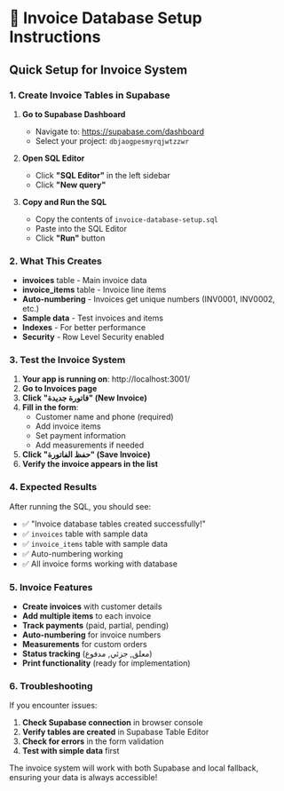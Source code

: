 # 🧾 Invoice Database Setup Instructions

## Quick Setup for Invoice System

### 1. Create Invoice Tables in Supabase

1. **Go to Supabase Dashboard**
   - Navigate to: https://supabase.com/dashboard
   - Select your project: `dbjaogpesmyrqjwtzzwr`

2. **Open SQL Editor**
   - Click **"SQL Editor"** in the left sidebar
   - Click **"New query"**

3. **Copy and Run the SQL**
   - Copy the contents of `invoice-database-setup.sql`
   - Paste into the SQL Editor
   - Click **"Run"** button

### 2. What This Creates

- **invoices** table - Main invoice data
- **invoice_items** table - Invoice line items
- **Auto-numbering** - Invoices get unique numbers (INV0001, INV0002, etc.)
- **Sample data** - Test invoices and items
- **Indexes** - For better performance
- **Security** - Row Level Security enabled

### 3. Test the Invoice System

1. **Your app is running on**: http://localhost:3001/
2. **Go to Invoices page**
3. **Click "فاتورة جديدة" (New Invoice)**
4. **Fill in the form**:
   - Customer name and phone (required)
   - Add invoice items
   - Set payment information
   - Add measurements if needed
5. **Click "حفظ الفاتورة" (Save Invoice)**
6. **Verify the invoice appears in the list**

### 4. Expected Results

After running the SQL, you should see:
- ✅ "Invoice database tables created successfully!"
- ✅ `invoices` table with sample data
- ✅ `invoice_items` table with sample data
- ✅ Auto-numbering working
- ✅ All invoice forms working with database

### 5. Invoice Features

- **Create invoices** with customer details
- **Add multiple items** to each invoice
- **Track payments** (paid, partial, pending)
- **Auto-numbering** for invoice numbers
- **Measurements** for custom orders
- **Status tracking** (معلق, جزئي, مدفوع)
- **Print functionality** (ready for implementation)

### 6. Troubleshooting

If you encounter issues:
1. **Check Supabase connection** in browser console
2. **Verify tables are created** in Supabase Table Editor
3. **Check for errors** in the form validation
4. **Test with simple data** first

The invoice system will work with both Supabase and local fallback, ensuring your data is always accessible!


